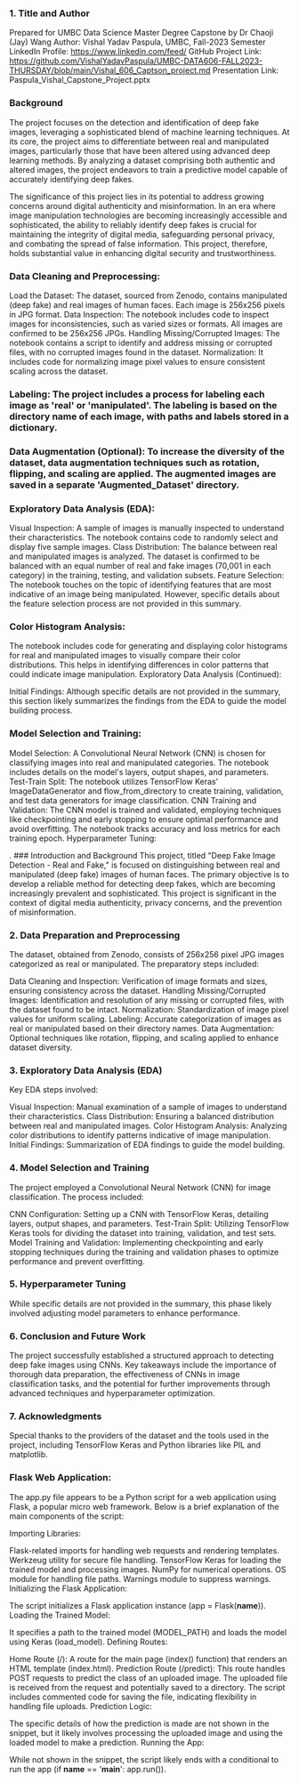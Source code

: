 ### 1. Title and Author
Prepared for UMBC Data Science Master Degree Capstone by Dr Chaoji (Jay) Wang
Author: Vishal Yadav Paspula, UMBC, Fall-2023 Semester
LinkedIn Profile:  https://www.linkedin.com/feed/
GitHub Project Link: https://github.com/VishalYadavPaspula/UMBC-DATA606-FALL2023-THURSDAY/blob/main/Vishal_606_Captson_project.md 
Presentation Link: Paspula_Vishal_Capstone_Project.pptx

### Background

The project focuses on the detection and identification of deep fake images, leveraging a sophisticated blend of machine learning techniques. At its core, the project aims to differentiate between real and manipulated images, particularly those that have been altered using advanced deep learning methods. By analyzing a dataset comprising both authentic and altered images, the project endeavors to train a predictive model capable of accurately identifying deep fakes.

The significance of this project lies in its potential to address growing concerns around digital authenticity and misinformation. In an era where image manipulation technologies are becoming increasingly accessible and sophisticated, the ability to reliably identify deep fakes is crucial for maintaining the integrity of digital media, safeguarding personal privacy, and combating the spread of false information. This project, therefore, holds substantial value in enhancing digital security and trustworthiness.

### Data Cleaning and Preprocessing:
Load the Dataset: The dataset, sourced from Zenodo, contains manipulated (deep fake) and real images of human faces. Each image is 256x256 pixels in JPG format.
Data Inspection: The notebook includes code to inspect images for inconsistencies, such as varied sizes or formats. All images are confirmed to be 256x256 JPGs.
Handling Missing/Corrupted Images: The notebook contains a script to identify and address missing or corrupted files, with no corrupted images found in the dataset.
Normalization: It includes code for normalizing image pixel values to ensure consistent scaling across the dataset.

### Labeling: The project includes a process for labeling each image as 'real' or 'manipulated'. The labeling is based on the directory name of each image, with paths and labels stored in a dictionary.

### Data Augmentation (Optional): To increase the diversity of the dataset, data augmentation techniques such as rotation, flipping, and scaling are applied. The augmented images are saved in a separate 'Augmented_Dataset' directory.

### Exploratory Data Analysis (EDA):

Visual Inspection: A sample of images is manually inspected to understand their characteristics. The notebook contains code to randomly select and display five sample images.
Class Distribution: The balance between real and manipulated images is analyzed. The dataset is confirmed to be balanced with an equal number of real and fake images (70,001 in each category) in the training, testing, and validation subsets.
Feature Selection: The notebook touches on the topic of identifying features that are most indicative of an image being manipulated. However, specific details about the feature selection process are not provided in this summary.

### Color Histogram Analysis:

The notebook includes code for generating and displaying color histograms for real and manipulated images to visually compare their color distributions. This helps in identifying differences in color patterns that could indicate image manipulation.
Exploratory Data Analysis (Continued):

Initial Findings: Although specific details are not provided in the summary, this section likely summarizes the findings from the EDA to guide the model building process.
### Model Selection and Training:

Model Selection: A Convolutional Neural Network (CNN) is chosen for classifying images into real and manipulated categories. The notebook includes details on the model's layers, output shapes, and parameters.
Test-Train Split: The notebook utilizes TensorFlow Keras' ImageDataGenerator and flow_from_directory to create training, validation, and test data generators for image classification.
CNN Training and Validation: The CNN model is trained and validated, employing techniques like checkpointing and early stopping to ensure optimal performance and avoid overfitting. The notebook tracks accuracy and loss metrics for each training epoch.
Hyperparameter Tuning:

. ### Introduction and Background
This project, titled "Deep Fake Image Detection - Real and Fake," is focused on distinguishing between real and manipulated (deep fake) images of human faces. The primary objective is to develop a reliable method for detecting deep fakes, which are becoming increasingly prevalent and sophisticated. This project is significant in the context of digital media authenticity, privacy concerns, and the prevention of misinformation.

### 2. Data Preparation and Preprocessing
The dataset, obtained from Zenodo, consists of 256x256 pixel JPG images categorized as real or manipulated. The preparatory steps included:

Data Cleaning and Inspection: Verification of image formats and sizes, ensuring consistency across the dataset.
Handling Missing/Corrupted Images: Identification and resolution of any missing or corrupted files, with the dataset found to be intact.
Normalization: Standardization of image pixel values for uniform scaling.
Labeling: Accurate categorization of images as real or manipulated based on their directory names.
Data Augmentation: Optional techniques like rotation, flipping, and scaling applied to enhance dataset diversity.
### 3. Exploratory Data Analysis (EDA)
Key EDA steps involved:

Visual Inspection: Manual examination of a sample of images to understand their characteristics.
Class Distribution: Ensuring a balanced distribution between real and manipulated images.
Color Histogram Analysis: Analyzing color distributions to identify patterns indicative of image manipulation.
Initial Findings: Summarization of EDA findings to guide the model building.
### 4. Model Selection and Training
The project employed a Convolutional Neural Network (CNN) for image classification. The process included:

CNN Configuration: Setting up a CNN with TensorFlow Keras, detailing layers, output shapes, and parameters.
Test-Train Split: Utilizing TensorFlow Keras tools for dividing the dataset into training, validation, and test sets.
Model Training and Validation: Implementing checkpointing and early stopping techniques during the training and validation phases to optimize performance and prevent overfitting.
### 5. Hyperparameter Tuning
While specific details are not provided in the summary, this phase likely involved adjusting model parameters to enhance performance.

### 6. Conclusion and Future Work
The project successfully established a structured approach to detecting deep fake images using CNNs. Key takeaways include the importance of thorough data preparation, the effectiveness of CNNs in image classification tasks, and the potential for further improvements through advanced techniques and hyperparameter optimization.

### 7. Acknowledgments
Special thanks to the providers of the dataset and the tools used in the project, including TensorFlow Keras and Python libraries like PIL and matplotlib.

### Flask Web Application: 

The app.py file appears to be a Python script for a web application using Flask, a popular micro web framework. Below is a brief explanation of the main components of the script:

Importing Libraries:

Flask-related imports for handling web requests and rendering templates.
Werkzeug utility for secure file handling.
TensorFlow Keras for loading the trained model and processing images.
NumPy for numerical operations.
OS module for handling file paths.
Warnings module to suppress warnings.
Initializing the Flask Application:

The script initializes a Flask application instance (app = Flask(__name__)).
Loading the Trained Model:

It specifies a path to the trained model (MODEL_PATH) and loads the model using Keras (load_model).
Defining Routes:

Home Route (/): A route for the main page (index() function) that renders an HTML template (index.html).
Prediction Route (/predict):
This route handles POST requests to predict the class of an uploaded image.
The uploaded file is received from the request and potentially saved to a directory.
The script includes commented code for saving the file, indicating flexibility in handling file uploads.
Prediction Logic:

The specific details of how the prediction is made are not shown in the snippet, but it likely involves processing the uploaded image and using the loaded model to make a prediction.
Running the App:

While not shown in the snippet, the script likely ends with a conditional to run the app (if __name__ == '__main__': app.run()).


